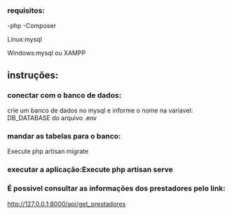 ### requisitos:
-php
-Composer

Linux:mysql

Windows:mysql ou XAMPP

## instruções:

### conectar com o banco de dados:
crie um banco de dados no mysql e informe o nome na variavel: DB_DATABASE do arquivo .env

### mandar as tabelas para o banco:
Execute php artisan migrate

### executar a aplicação:Execute php artisan serve

### É possivel consultar as informações dos prestadores pelo link:
http://127.0.0.1:8000/api/get_prestadores


